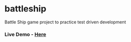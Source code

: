 # battleship
Battle Ship game project to practice test driven development

### Live Demo  - [Here](https://johncorrigan1.github.io/battleship/)
